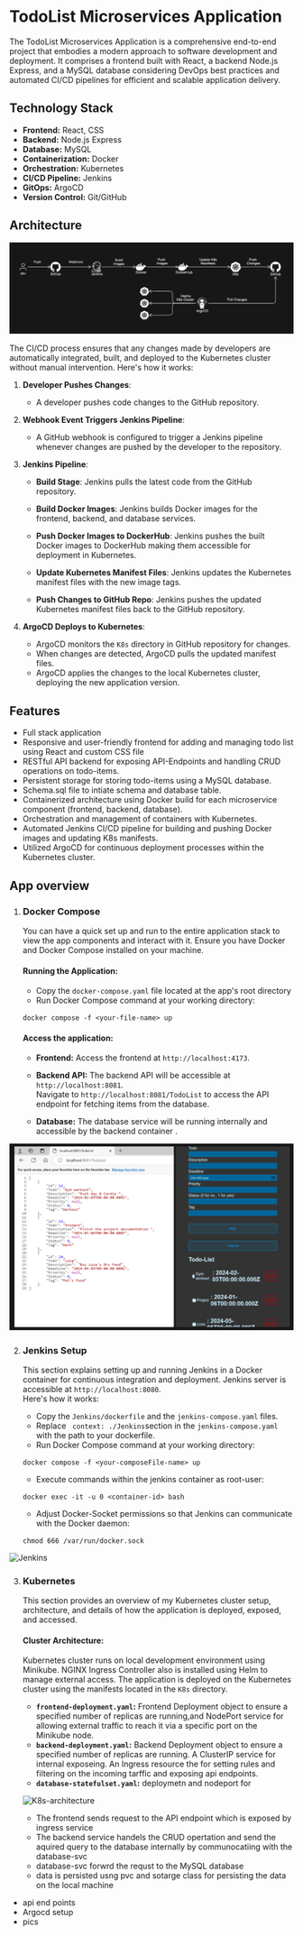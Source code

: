# TodoList Microservices Application

The TodoList Microservices Application is a comprehensive end-to-end project that embodies a modern approach to software development and deployment. It comprises a frontend built with React, a backend Node.js Express, and a MySQL database considering DevOps best practices and automated CI/CD pipelines for efficient and scalable application delivery.



## Technology Stack

- **Frontend:** React, CSS
- **Backend:** Node.js Express
- **Database:** MySQL
- **Containerization:** Docker
- **Orchestration:** Kubernetes 
- **CI/CD Pipeline:** Jenkins
- **GitOps:** ArgoCD
- **Version Control:** Git/GitHub

## Architecture

![TodoList Arhcitecture](https://github.com/Omar-tarek3/Assets/blob/master/TodoList-pipeline.png)




The CI/CD process ensures that any changes made by developers are automatically integrated, built, and deployed to the Kubernetes cluster without manual intervention. Here's how it works:

1. **Developer Pushes Changes**: 
   - A developer pushes code changes to the GitHub repository.

2. **Webhook Event Triggers Jenkins Pipeline**: 
   - A GitHub webhook is configured to trigger a Jenkins pipeline whenever changes are pushed by the developer to the repository.

3. **Jenkins Pipeline**:
   - **Build Stage**: Jenkins pulls the latest code from the GitHub repository.
   - **Build Docker Images**: Jenkins builds Docker images for the frontend, backend, and database services.
   - **Push Docker Images to DockerHub**: Jenkins pushes the built Docker images to DockerHub making them accessible for deployment in Kubernetes.

   - **Update Kubernetes Manifest Files**: Jenkins updates the Kubernetes manifest files with the new image tags.

   - **Push Changes to GitHub Repo**: Jenkins pushes the updated Kubernetes manifest files back to the GitHub repository.

4. **ArgoCD Deploys to Kubernetes**:
   - ArgoCD monitors the `K8s` directory in GitHub repository for changes.
   - When changes are detected, ArgoCD pulls the updated manifest files.
   - ArgoCD applies the changes to the local Kubernetes cluster, deploying the new application version.



## Features
- Full stack application
- Responsive and user-friendly frontend for adding and managing todo list using React and custom CSS file
- RESTful API backend for exposing API-Endpoints and handling CRUD operations on todo-items.
- Persistent storage for storing todo-items using a MySQL database.
- Schema.sql file to intiate schema and database table.
- Containerized architecture using Docker build for each microservice component (frontend, backend, database).
- Orchestration and management of containers with Kubernetes.
- Automated Jenkins CI/CD pipeline for building and pushing Docker images and updating K8s manifests.
- Utilized ArgoCD for continuous deployment processes within the Kubernetes cluster.



## App overview 
1. ### Docker Compose
    You can have a quick set up and run to the entire application stack to view the app components and interact with it. Ensure you have Docker and Docker Compose installed on your machine.

   #### Running the Application:
   - Copy the `docker-compose.yaml` file located at the app's root directory
   - Run Docker Compose command at your working directory:
    ```
    docker compose -f <your-file-name> up 
    ```

   #### Access the application:  
   - **Frontend:** Access the frontend at `http://localhost:4173`.

   - **Backend API:** The backend API will be accessible at `http://localhost:8081`.\
    Navigate to `http://localhost:8081/TodoList` to access the API endpoint for fetching items from the database.
    - **Database:** The database service will be running internally and accessible by the backend container .


  
  
![front&back](
https://github.com/Omar-tarek3/Assets/blob/master/front-back-3.png)
 

2. ### Jenkins Setup
   This section explains setting up and running Jenkins in a Docker container for continuous integration and deployment. Jenkins server is accessible at `http://localhost:8080`. \
Here's how it works:
   
   - Copy the `Jenkins/dockerfile` and the `jenkins-compose.yaml` files.
   - Replace ` context: ./Jenkins`section in the `jenkins-compose.yaml` with the path to your dockerfile.
   - Run Docker Compose command at your working directory: 
   ```
   docker compose -f <your-composeFile-name> up
    ```
   - Execute commands within the jenkins container as root-user:
    ```
    docker exec -it -u 0 <container-id> bash 
    ```
   - Adjust Docker-Socket permissions so that Jenkins can communicate with the Docker daemon:
    ```
    chmod 666 /var/run/docker.sock
    ```


![Jenkins](https://github.com/Omar-tarek3/Assets/blob/master/jenkins.png)
 

3. ### Kubernetes
   This section provides an overview of my Kubernetes cluster setup, architecture, and  details of how the application is deployed, exposed, and accessed.
            

   #### Cluster Architecture:
      Kubernetes cluster runs on local development environment using Minikube. NGINX Ingress Controller also is installed using Helm to manage external access. The application is deployed on the Kubernetes cluster using the manifests located in the `K8s` directory.
      - **`frontend-deployment.yaml`:** Frontend Deployment object to ensure a specified number of replicas are running,and NodePort service for allowing external traffic to reach it via a specific port on the Minikube node.
      - **`backend-deployment.yaml`:** Backend Deployment object to ensure a specified number of replicas are running. A ClusterIP service for internal exposeing. An Ingress resource the for setting rules and filtering on the incoming tarffic and exposing api endpoints.
      - **`database-statefulset.yaml`:** deploymetn and nodeport for


   ![K8s-architecture](https://github.com/Omar-tarek3/Assets/blob/master/K8s-archi.png)
 
      

      - The frontend sends request to the API endpoint which is exposed by ingress service 
      -  The backend service handels the CRUD opertation and send the aquired query to the database internally by communocatiing with the database-svc
      - database-svc forwrd the requst to the MySQL database 
      - data is persisted usng pvc and sotarge class for persisting the data on the local machine


  


- api end points 
- Argocd setup
- pics 
